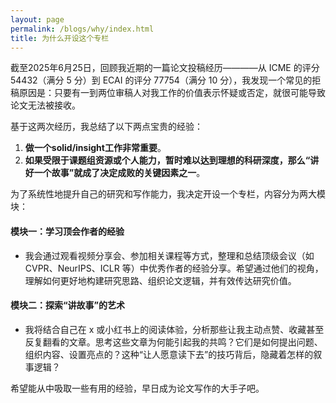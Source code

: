 ```yaml
---
layout: page
permalink: /blogs/why/index.html
title: 为什么开设这个专栏
---
```


截至2025年6月25日，回顾我近期的一篇论文投稿经历————从 ICME 的评分 54432（满分 5 分）到 ECAI 的评分 77754（满分 10 分），我发现一个常见的拒稿原因是：只要有一到两位审稿人对我工作的价值表示怀疑或否定，就很可能导致论文无法被接收。

基于这两次经历，我总结了以下两点宝贵的经验：

1. **做一个solid/insight工作非常重要**。
2. **如果受限于课题组资源或个人能力，暂时难以达到理想的科研深度，那么“讲好一个故事”就成了决定成败的关键因素之一**。

为了系统性地提升自己的研究和写作能力，我决定开设一个专栏，内容分为两大模块：

#### 模块一：学习顶会作者的经验
- 我会通过观看视频分享会、参加相关课程等方式，整理和总结顶级会议（如 CVPR、NeurIPS、ICLR 等）中优秀作者的经验分享。希望通过他们的视角，理解如何更好地构建研究思路、组织论文逻辑，并有效传达研究价值。

#### 模块二：探索“讲故事”的艺术
- 我将结合自己在 x 或小红书上的阅读体验，分析那些让我主动点赞、收藏甚至反复翻看的文章。思考这些文章为何能引起我的共鸣？它们是如何提出问题、组织内容、设置亮点的？这种“让人愿意读下去”的技巧背后，隐藏着怎样的叙事逻辑？

希望能从中吸取一些有用的经验，早日成为论文写作的大手子吧。
